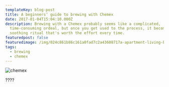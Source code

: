 ```yaml
---
templateKey: blog-post
title: A beginners’ guide to brewing with Chemex
date: 2017-01-04T15:04:10.000Z
description: Brewing with a Chemex probably seems like a complicated,
  time-consuming ordeal, but once you get used to the process, it becomes a
  soothing ritual that's worth the effort every time.
featuredpost: false
featuredimage: /img/024c861b86c161a0fad7c2a43608717a-apartment-living-bicycle.jpg
tags:
  - brewing
  - chemex
---
```

![chemex]()

????